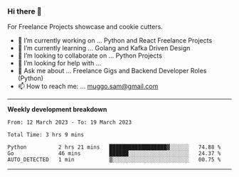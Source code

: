 ### Hi there 👋 



For Freelance Projects showcase and cookie cutters.

- 🔭 I’m currently working on ... Python and React Freelance Projects
- 🌱 I’m currently learning ... Golang and Kafka Driven Design
- 👯 I’m looking to collaborate on ... Python Projects
- 🤔 I’m looking for help with ...
- 💬 Ask me about ... Freelance Gigs and Backend Developer Roles (Python)
- 📫 How to reach me: ... muggo.sam@gmail.com
---------
**Weekly development breakdown**
<!--START_SECTION:waka-->

```text
From: 12 March 2023 - To: 19 March 2023

Total Time: 3 hrs 9 mins

Python          2 hrs 21 mins   ██████████████████▓░░░░░░   74.88 %
Go              46 mins         ██████░░░░░░░░░░░░░░░░░░░   24.37 %
AUTO_DETECTED   1 min           ▒░░░░░░░░░░░░░░░░░░░░░░░░   00.75 %
```

<!--END_SECTION:waka-->

----------


